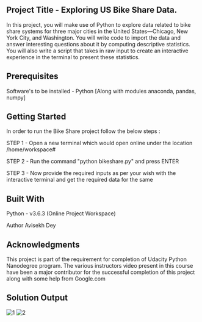 ## Project Title - Exploring US Bike Share Data.

In this project, you will make use of Python to explore data related to bike share systems for three major cities in the United States—Chicago, New York City, and Washington. You will write code to import the data and answer interesting questions about it by computing descriptive statistics. You will also write a script that takes in raw input to create an interactive experience in the terminal to present these statistics.

## Prerequisites

Software's to be installed - Python [Along with modules anaconda, pandas, numpy]

## Getting Started

In order to run the Bike Share project follow the below steps :

STEP 1 - Open a new terminal which would open online under the location /home/workspace#

STEP 2 - Run the command "python bikeshare.py" and press ENTER

STEP 3 - Now provide the required inputs as per your wish with the interactive terminal and get the required data for the same  

## Built With

Python - v3.6.3 (Online Project Workspace)

Author
Avisekh Dey

## Acknowledgments

This project is part of the requirement for completion of Udacity Python Nanodegree program.
The various instructors video present in this course have been a major contributor for the successful completion of this project along with some help from Google.com

## Solution Output

![1](https://user-images.githubusercontent.com/46341508/64040163-611f0a80-cb2a-11e9-9061-43f7a3b50c35.PNG)
![2](https://user-images.githubusercontent.com/46341508/64040164-611f0a80-cb2a-11e9-9c73-20e02465cbb1.PNG)
